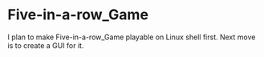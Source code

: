 # Five-in-a-row_Game
I plan to make Five-in-a-row_Game playable on Linux shell first. Next move is to create a GUI for it.
